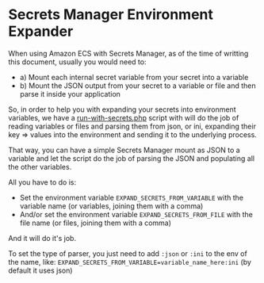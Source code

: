 # Secrets Manager Environment Expander

When using Amazon ECS with Secrets Manager, as of the time of writting this document, usually you would need to:

- a) Mount each internal secret variable from your secret into a variable
- b) Mount the JSON output from your secret to a variable or file and then parse it inside your application

So, in order to help you with expanding your secrets into environment variables, we have a [run-with-secrets.php](../base/core/run-with-secrets.php) script with will do the job of reading variables or files and parsing them from json, or ini, expanding their key => values into the environment and sending it to the underlying process.

That way, you can have a simple Secrets Manager mount as JSON to a variable and let the script do the job of parsing the JSON and populating all the other variables.

All you have to do is:

- Set the environment variable `EXPAND_SECRETS_FROM_VARIABLE` with the variable name (or variables, joining them with a comma)
- And/or set the environment variable `EXPAND_SECRETS_FROM_FILE` with the file name (or files, joining them with a comma)

And it will do it's job.

To set the type of parser, you just need to add `:json` or `:ini` to the env of the name, like: `EXPAND_SECRETS_FROM_VARIABLE=variable_name_here:ini` (by default it uses json)

